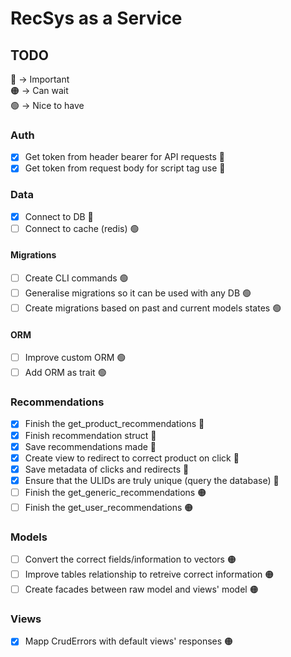 # RecSys as a Service

## TODO
🔴 -> Important <br>
🟠 -> Can wait <br>
🟢 -> Nice to have

### Auth
* [X] Get token from header bearer for API requests 🔴
* [X] Get token from request body for script tag use 🔴

### Data
* [X] Connect to DB 🔴
* [ ] Connect to cache (redis) 🟢

#### Migrations
* [ ] Create CLI commands 🟢
* [ ] Generalise migrations so it can be used with any DB 🟢
* [ ] Create migrations based on past and current models states 🟢

#### ORM
* [ ] Improve custom ORM 🟢
* [ ] Add ORM as trait 🟢

### Recommendations
* [X] Finish the get_product_recommendations 🔴
* [X] Finish recommendation struct 🔴
* [X] Save recommendations made 🔴
* [X] Create view to redirect to correct product on click 🔴
* [X] Save metadata of clicks and redirects 🔴
* [X] Ensure that the ULIDs are truly unique (query the database) 🔴
* [ ] Finish the get_generic_recommendations 🟠
* [ ] Finish the get_user_recommendations 🟠

### Models
* [ ] Convert the correct fields/information to vectors 🟠
* [ ] Improve tables relationship to retreive correct information 🟠
* [ ] Create facades between raw model and views' model 🟠

### Views
* [X] Mapp CrudErrors with default views' responses 🟠